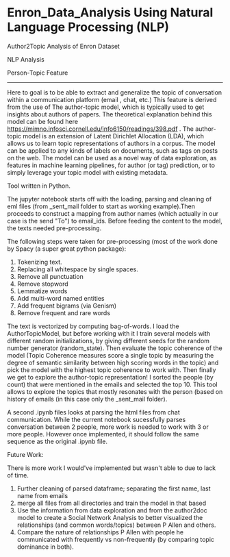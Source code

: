 # Enron_Data_Analysis Using Natural Language Processing (NLP)
Author2Topic Analysis of Enron Dataset

NLP Analysis


Person-Topic Feature
_______________________

Here to goal is to be able to extract and generalize the topic of conversation within a communication platform (email , chat, etc.)
This feature is derived from the use of The author-topic model, which is typically used to get insights about authors of papers. 
The theoretical explanation behind this model can be found here <https://mimno.infosci.cornell.edu/info6150/readings/398.pdf> . The author-topic model is an extension of Latent Dirichlet Allocation (LDA), which allows us to learn topic representations of authors in a corpus. The model can be applied to any kinds of labels on documents, such as tags on posts on the web. The model can be used as a novel way of data exploration, as features in machine learning pipelines, for author (or tag) prediction, or to simply leverage your topic model with existing metadata.

Tool written in Python.

The jupyter notebook starts off with the loading, parsing and cleaning of eml files (from _sent_mail folder to start as working example).Then proceeds to construct a mapping from author names (which actually in our case is the send "To") to email_ids. Before feeding the content to the model, the texts needed pre-processing.

The following steps were taken for pre-processing (most of the work done by Spacy (a super great python package):
1. Tokenizing text.
2. Replacing all whitespace by single spaces.
3. Remove all punctuation 
4. Remove stopword
5. Lemmatize words
6. Add multi-word named entities
7. Add frequent bigrams (via Genism)
8. Remove frequent and rare words

The text is vectorized by computing bag-of-words.
I load the AuthorTopicModel, but before working with it I train several models with different random initializations, by giving different seeds for the random number generator (random_state). Then evaluate the topic coherence of the model (Topic Coherence measures score a single topic by measuring the degree of semantic similarity between high scoring words in the topic) and pick the model with the highest topic coherence to work with.
Then finally we get to explore the author-topic representation! I sorted the people (by count) that were mentioned in the emails and selected the top 10. This tool allows to explore the topics that mostly resonates with the person (based on history of emails (in this case only the _sent_mail folder).

A second .ipynb files looks at parsing the html files from chat communication. While the current notebook sucessfully parses conversation between 2 people, more work is needed to work with 3 or more people. However once implemented, it should follow the same sequence as the original .ipynb file.


Future Work:

There is more work I would've implemented but wasn't able to due to lack of time.
1. Further cleaning of parsed dataframe; separating the first name, last name from emails
2. merge all files from all directories and train the model in that based
3. Use the information from data exploration and from the author2doc model to create a Social Network Analysis to better visualized the relationships (and common words/topics) between P Allen and others.
4. Compare the nature of relationships P Allen with people he communicated with frequently vs non-frequently (by comparing topic dominance in both).

